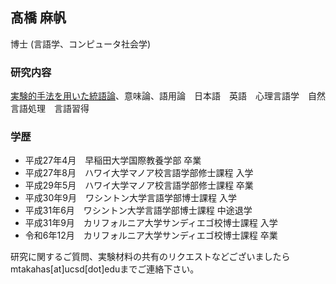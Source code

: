 ## 髙橋 麻帆
博士 (言語学、コンピュータ社会学)

### 研究内容
[実験的手法を用いた統語論](./exp_syn_intro.md)、意味論、語用論　日本語　英語　心理言語学　自然言語処理　言語習得　

### 学歴
* 平成27年4月　早稲田大学国際教養学部 卒業
* 平成27年8月　ハワイ大学マノア校言語学部修士課程 入学
* 平成29年5月　ハワイ大学マノア校言語学部修士課程 卒業
* 平成30年9月　ワシントン大学言語学部博士課程 入学
* 平成31年6月　ワシントン大学言語学部博士課程 中途退学
* 平成31年9月　カリフォルニア大学サンディエゴ校博士課程 入学
* 令和6年12月　カリフォルニア大学サンディエゴ校博士課程 卒業

研究に関するご質問、実験材料の共有のリクエストなどございましたらmtakahas\[at\]ucsd\[dot\]eduまでご連絡下さい。
